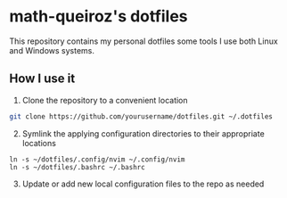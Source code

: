 # math-queiroz's dotfiles

This repository contains my personal dotfiles some tools I use both Linux and Windows systems.

## How I use it

1. Clone the repository to a convenient location

```bash
git clone https://github.com/yourusername/dotfiles.git ~/.dotfiles
```

2. Symlink the applying configuration directories to their appropriate locations

```
ln -s ~/dotfiles/.config/nvim ~/.config/nvim
ln -s ~/dotfiles/.bashrc ~/.bashrc
```

3. Update or add new local configuration files to the repo as needed
